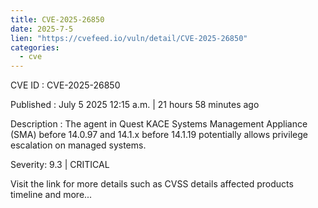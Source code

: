 ```yaml
--- 
title: CVE-2025-26850
date: 2025-7-5
lien: "https://cvefeed.io/vuln/detail/CVE-2025-26850"
categories:
  - cve
---
```


CVE ID : CVE-2025-26850

Published :  July 5
2025
12:15 a.m. | 21 hours
58 minutes ago

Description : The agent in Quest KACE Systems Management Appliance (SMA) before 14.0.97 and 14.1.x before 14.1.19 potentially allows privilege escalation on managed systems.

Severity: 9.3 | CRITICAL

Visit the link for more details
such as CVSS details
affected products
timeline
and more...
